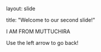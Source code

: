 layout: slide

title: "Welcome to our second slide!"

I AM FROM MUTTUCHIRA

Use the left arrow to go back!
